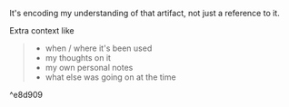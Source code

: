 It's encoding my understanding of that artifact, not just a reference to it.

Extra context like

> - when / where it's been used
> - my thoughts on it
> - my own personal notes
> - what else was going on at the time

^e8d909
